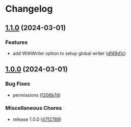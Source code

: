 # Changelog

## [1.1.0](https://github.com/gsols/go-logger/compare/v1.0.0...v1.1.0) (2024-03-01)


### Features

* add WithWriter option to setup global writer ([df49d1c](https://github.com/gsols/go-logger/commit/df49d1c2efdfd2f7eb9b1d73f518f1afd73ff112))

## [1.0.0](https://github.com/gsols/go-logger/compare/v0.2.0...v1.0.0) (2024-03-01)


### Bug Fixes

* permissions ([f206b7d](https://github.com/gsols/go-logger/commit/f206b7d98d9b7b57fa82ff658b9450686a4b0317))


### Miscellaneous Chores

* release 1.0.0 ([47f2789](https://github.com/gsols/go-logger/commit/47f27896e5ceffc9d8191a040dd0ac5012b2b191))
